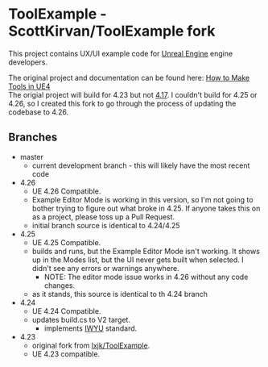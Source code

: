 # ToolExample - ScottKirvan/ToolExample fork

This project contains UX/UI example code for [Unreal Engine](https://github.com/epicgames) engine developers.

The original project and documentation can be found here: [How to Make Tools in UE4](https://lxjk.github.io/2019/10/01/How-to-Make-Tools-in-U-E.html) \
The origial project will build for 4.23 but not [4.17](https://github.com/lxjk/ToolExample/issues/2). 
I couldn't build for 4.25 or 4.26, so I created this fork to go through the process
of updating the codebase to 4.26.

## Branches
- master
    - current development branch - this will likely have the most recent code
- 4.26
  - UE 4.26 Compatible.
  - Example Editor Mode is working in this version, so I'm not going to bother trying to figure out what broke in 4.25.  If anyone takes this on as a project, please toss up a Pull Request.
  - initial branch source is identical to 4.24/4.25
- 4.25
    - UE 4.25 Compatible.
    - builds and runs, but the Example Editor Mode isn't working.  It shows up in the Modes list, but the UI never gets built when selected.  I didn't see any errors or warnings anywhere.
        - NOTE:  The editor mode issue works in 4.26 without any code changes.
    - as it stands, this source is identical to th 4.24 branch
- 4.24
    - UE 4.24 Compatible.
    - updates build.cs to V2 target.
        - implements [IWYU](https://docs.unrealengine.com/en-US/ProductionPipelines/BuildTools/UnrealBuildTool/IWYU/index.html) standard.
- 4.23
    - original fork from [lxjk/ToolExample](https://github.com/lxjk/ToolExample).
    - UE 4.23 compatible.
